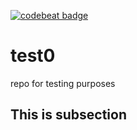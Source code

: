 [![codebeat badge](https://codebeat.co/badges/5f08f7b7-7a56-455f-a9c7-42d0c6a81c5c)](https://codebeat.co/projects/github-com-kartikey-kumar1-by-test0-master)

# test0
repo for testing purposes

## This is subsection